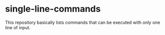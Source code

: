 # single-line-commands
This repository basically lists commands that can be executed with only one line of input.
